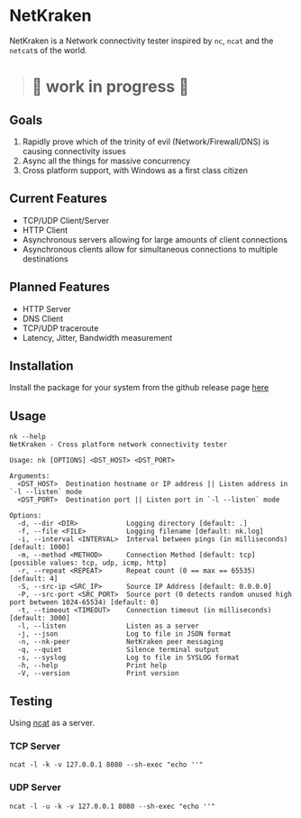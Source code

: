 # NetKraken

NetKraken is a Network connectivity tester inspired by `nc`, `ncat` and the `netcat`s 
of the world.

> # 🚧 work in progress 🚧

## Goals
 1) Rapidly prove which of the trinity of evil (Network/Firewall/DNS) is causing connectivity issues
 2) Async all the things for massive concurrency
 3) Cross platform support, with Windows as a first class citizen

## Current Features
 - TCP/UDP Client/Server
 - HTTP Client
 - Asynchronous servers allowing for large amounts of client connections
 - Asynchronous clients allow for simultaneous connections to multiple destinations

## Planned Features
 - HTTP Server
 - DNS Client
 - TCP/UDP traceroute
 - Latency, Jitter, Bandwidth measurement

## Installation
Install the package for your system from the github release page [here](https://github.com/bwks/netkraken/releases)

## Usage
```
nk --help
NetKraken - Cross platform network connectivity tester

Usage: nk [OPTIONS] <DST_HOST> <DST_PORT>

Arguments:
  <DST_HOST>  Destination hostname or IP address || Listen address in `-l --listen` mode
  <DST_PORT>  Destination port || Listen port in `-l --listen` mode

Options:
  -d, --dir <DIR>            Logging directory [default: .]
  -f, --file <FILE>          Logging filename [default: nk.log]
  -i, --interval <INTERVAL>  Interval between pings (in milliseconds) [default: 1000]
  -m, --method <METHOD>      Connection Method [default: tcp] [possible values: tcp, udp, icmp, http]
  -r, --repeat <REPEAT>      Repeat count (0 == max == 65535) [default: 4]
  -S, --src-ip <SRC_IP>      Source IP Address [default: 0.0.0.0]
  -P, --src-port <SRC_PORT>  Source port (0 detects random unused high port between 1024-65534) [default: 0]
  -t, --timeout <TIMEOUT>    Connection timeout (in milliseconds) [default: 3000]
  -l, --listen               Listen as a server
  -j, --json                 Log to file in JSON format
  -n, --nk-peer              NetKraken peer messaging
  -q, --quiet                Silence terminal output
  -s, --syslog               Log to file in SYSLOG format
  -h, --help                 Print help
  -V, --version              Print version
```

## Testing 

Using [ncat](https://nmap.org/ncat/) as a server. 
### TCP Server
```
ncat -l -k -v 127.0.0.1 8080 --sh-exec "echo ''"
```

### UDP Server
```
ncat -l -u -k -v 127.0.0.1 8080 --sh-exec "echo ''"
```
